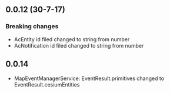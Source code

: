 ## 0.0.12 (30-7-17)
### Breaking changes
* AcEntity id filed changed to string from number
* AcNotification id filed changed to string from number


## 0.0.14
* MapEventManagerService: EventResult.primitives changed to EventResult.cesiumEntities